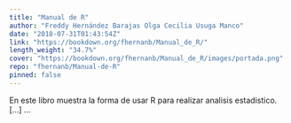 ```yaml
---
title: "Manual de R"
author: "Freddy Hernández Barajas Olga Cecilia Usuga Manco"
date: "2018-07-31T01:43:54Z"
link: "https://bookdown.org/fhernanb/Manual_de_R/"
length_weight: "34.7%"
cover: "https://bookdown.org/fhernanb/Manual_de_R/images/portada.png"
repo: "fhernanb/Manual-de-R"
pinned: false
---
```


En este libro muestra la forma de usar R para realizar analisis estadistico. [...]  ...
